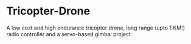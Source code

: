 # Tricopter-Drone
A low cost and high endurance tricopter drone, long range (upto 1 KM!) radio controller and a servo-based gimbal project.
